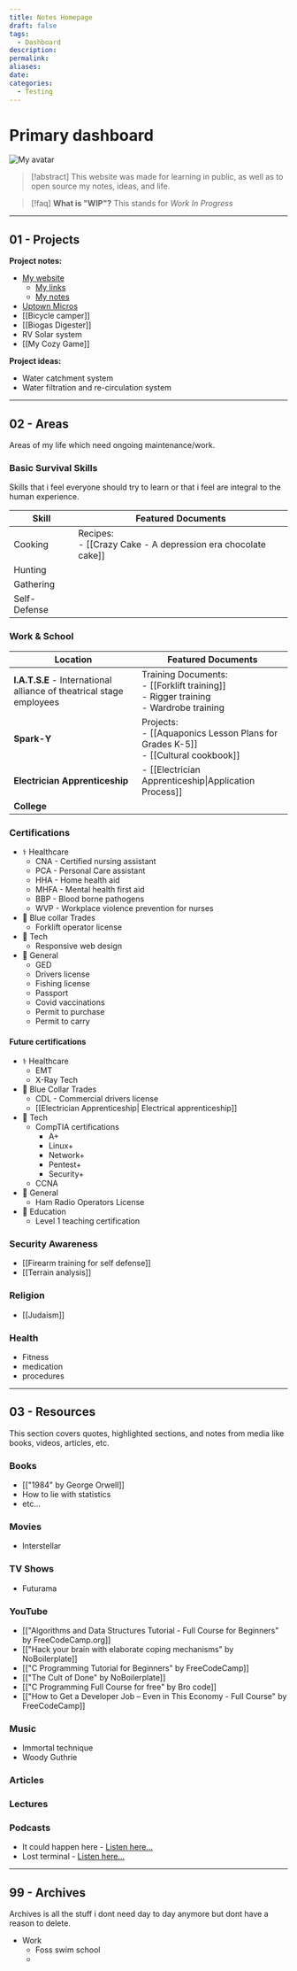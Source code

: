 ```yaml
---
title: Notes Homepage
draft: false
tags:
  - Dashboard
description: 
permalink: 
aliases: 
date: 
categories:
  - Testing
---
```

# Primary dashboard
![My avatar](https://avatars.githubusercontent.com/u/96098717?v=4)

>[!abstract]
>This website was made for learning in public, as well as to open source my notes, ideas, and life.

>[!faq]
>**What is "WIP"?** 
>This stands for *Work In Progress*


---
## 01 - Projects

**Project notes:**
- [My website](https://ALifeLivedFully.com)
	- [My links](https://Links.ALifeLivedFully.com)
	- [My notes](https://Notes.ALifeLivedFully.com)
- [Uptown Micros](https://github.com/ALifeLivedFully/Uptown-Micros)
- [[Bicycle camper]]
- [[Biogas Digester]]
- RV Solar system
- [[My Cozy Game]]

**Project ideas:**
- Water catchment system
- Water filtration and re-circulation system

---
## 02 - Areas
Areas of my life which need ongoing maintenance/work.

### Basic Survival Skills
Skills that i feel everyone should try to learn or that i feel are integral to the human experience.

| Skill        | Featured Documents                                             |
| ------------ | -------------------------------------------------------------- |
| Cooking      | Recipes:<br>- [[Crazy Cake - A depression era chocolate cake]] |
| Hunting      |                                                                |
| Gathering    |                                                                |
| Self-Defense |                                                                |

### Work & School

| Location                                                             | Featured Documents                                                                         |
| -------------------------------------------------------------------- | ------------------------------------------------------------------------------------------ |
| **I.A.T.S.E** - International alliance of theatrical stage employees | Training Documents:<br>- [[Forklift training]]<br>- Rigger training<br>- Wardrobe training |
| **Spark-Y**                                                          | Projects:<br>- [[Aquaponics Lesson Plans for Grades K-5]]<br>- [[Cultural cookbook]]       |
| **Electrician Apprenticeship**                                       | - [[Electrician Apprenticeship\|Application Process]]                                      |
| **College**                                                          |                                                                                            |

### Certifications
- ⚕️ Healthcare
	 - CNA - Certified nursing assistant
	 - PCA - Personal Care assistant
	 - HHA - Home health aid
	 - MHFA - Mental health first aid
	 - BBP - Blood borne pathogens
	 - WVP - Workplace violence prevention for nurses
- 🔧 Blue collar Trades
	 - Forklift operator license
 - 🤖 Tech
	 - Responsive web design
- 🚗 General
	- GED
	- Drivers license
	- Fishing license
	- Passport
	- Covid vaccinations
	- Permit to purchase
	- Permit to carry

#### Future certifications
- ⚕️ Healthcare
	- EMT
	- X-Ray Tech
- 🔧 Blue Collar Trades
	- CDL - Commercial drivers license
	- [[Electrician Apprenticeship| Electrical apprenticeship]]
- 🤖 Tech
	- CompTIA certifications
		- A+
		- Linux+
		- Network+
		- Pentest+
		- Security+
	- CCNA
- 🚗 General
	- Ham Radio Operators License
- 🍎 Education
	- Level 1 teaching certification

### Security Awareness
- [[Firearm training for self defense]]
- [[Terrain analysis]]

### Religion
- [[Judaism]]

### Health
- Fitness
- medication
- procedures

---
## 03 - Resources
This section covers quotes, highlighted sections, and notes from media like books, videos, articles, etc. 

### Books
- [["1984" by George Orwell]]
- How to lie with statistics
- etc...

### Movies
- Interstellar

### TV Shows
- Futurama

### YouTube
- [["Algorithms and Data Structures Tutorial - Full Course for Beginners" by FreeCodeCamp.org]]
- [["Hack your brain with elaborate coping mechanisms" by NoBoilerplate]]
- [["C Programming Tutorial for Beginners" by FreeCodeCamp]]
- [["The Cult of Done" by NoBoilerplate]]
- [["C Programming Full Course for free" by Bro code]]
- [["How to Get a Developer Job – Even in This Economy - Full Course" by FreeCodeCamp]]

### Music
- Immortal technique
- Woody Guthrie

### Articles


### Lectures


### Podcasts
- It could happen here - [Listen here...](https://open.spotify.com/show/3KNdniw6YDpgDuwrhcpSXw) 
- Lost terminal - [Listen here...](https://lostterminal.com/)

---
## 99 - Archives
Archives is all the stuff i dont need day to day anymore but dont have a reason to delete.

- Work
	- Foss swim school
	- 